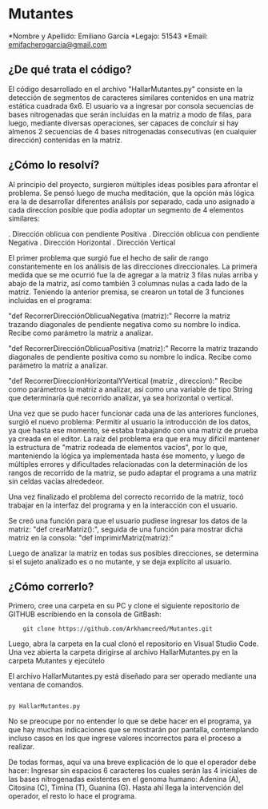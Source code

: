 # Mutantes
*Nombre y Apellido:  Emiliano García
*Legajo:  51543
*Email:  emifacherogarcia@gmail.com

## ¿De qué trata el código?

El código desarrollado en el archivo "HallarMutantes.py" consiste en la detección de segmentos de caracteres similares contenidos en una matriz estática cuadrada 6x6.
El usuario va a ingresar por consola secuencias de bases nitrogenadas que serán incluidas en la matriz a modo de filas, para luego, mediante diversas operaciones,
ser capaces de concluir si hay almenos 2 secuencias de 4 bases nitrogenadas consecutivas (en cualquier dirección) contenidas en la matriz.

## ¿Cómo lo resolví?

Al principio del proyecto, surgieron múltiples ideas posibles para afrontar el problema. Se pensó luego de mucha meditación, que la opción más lógica era la de desarrollar diferentes análisis por separado, cada uno asignado a cada direccion posible que podia adoptar un segmento de 4 elementos similares:

. Dirección oblicua con pendiente Positiva
. Dirección oblicua con pendiente Negativa
. Dirección Horizontal
. Dirección Vertical

El primer problema que surgió fue el hecho de salir de rango constantemente en los análisis de las direcciones direccionales. La primera medida que se me ocurrió fue la de agregar a la matriz 3 filas nulas arriba y abajo de la matriz, así como también 3 columnas nulas a cada lado de la matriz. 
Teniendo la anterior premisa, se crearon un total de 3 funciones incluidas en el programa:

"def RecorrerDirecciónOblicuaNegativa (matriz):"  Recorre la matriz trazando diagonales de pendiente negativa como su nombre lo indica. Recibe como parámetro la matriz a analizar.

"def RecorrerDirecciónOblicuaPositiva (matriz):"  Recorre la matriz trazando diagonales de pendiente positiva como su nombre lo indica. Recibe como parámetro la matriz a analizar.

"def RecorrerDireccionHorizontalYVertical (matriz , direccion):" Recibe como parámetros la matriz a analizar,  así como una variable de tipo String que determinaría qué recorrido analizar, ya sea horizontal o vertical.

Una vez que se pudo hacer funcionar cada una de las anteriores funciones, surgió el nuevo problema: Permitir al usuario la introducción de los datos, ya que hasta ese momento, se estaba trabajando con una matriz de prueba ya creada en el editor. La raíz del problema era que era muy difícil mantener la estructura de "matriz rodeada de elementos vacíos", por lo que, manteniendo la lógica ya implementada hasta ése momento, y luego de múltiples errores y dificultades relacionadas con la determinación de los rangos de recorrido de la matriz, se pudo adaptar el programa a una matriz sin celdas vacías alrededeor.

Una vez finalizado el problema del correcto recorrido de la matriz, tocó trabajar en la interfaz del programa y en la interacción con el usuario.

Se creó una función para que el usuario pudiese ingresar los datos de la matriz: "def crearMatriz():", seguida de una función para mostrar dicha matriz en la consola: "def imprimirMatriz(matriz):"

Luego de analizar la matriz en todas sus posibles direcciones, se determina si el sujeto analizado es o no mutante, y se deja explícito al usuario.




## ¿Cómo correrlo?

Primero, cree una carpeta en su PC y clone el siguiente repositorio de GITHUB escribiendo en la consola de GitBash:
```
    git clone https://github.com/Arkhamcreed/Mutantes.git

```    
Luego, abra la carpeta en la cual clonó el repositorio en Visual Studio Code. Una vez abierta la carpeta dirigirse al archivo HallarMutantes.py en la carpeta Mutantes y ejecútelo

El archivo HallarMutantes.py está diseñado para ser operado mediante una ventana de comandos. 
```

py HallarMutantes.py

```
No se preocupe por no entender lo que se debe hacer en el programa, ya que hay muchas indicaciones que se mostrarán por pantalla, contemplando incluso casos en los que ingrese valores incorrectos para el proceso a realizar.

De todas formas, aquí va una breve explicación de lo que el operador debe hacer: Ingresar sin espacios 6 caracteres los cuales serán las 4 iniciales de las bases nitrogenadas existentes en el genoma humano: Adenina (A), Citosina (C), Timina (T), Guanina (G). Hasta ahí llega la intervención del operador, el resto lo hace el programa. 